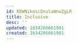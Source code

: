 ```yaml
---
id: KbWNikoscQnulaWnwZgLR
title: Inclusive
desc: ''
updated: 1634266661901
created: 1634266661901
---
```


